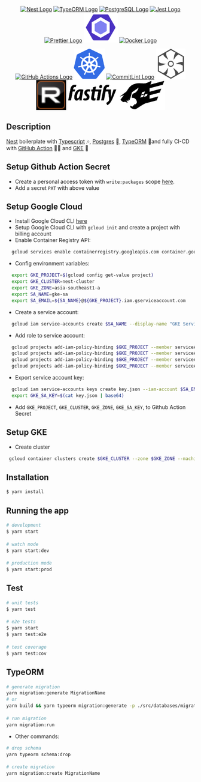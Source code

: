 <p align="center">
  <a href="https://nestjs.com/" target="blank"><img src="https://nestjs.com/img/logo-small.svg" height="80" alt="Nest Logo" /></a>
  <a href="https://typeorm.io/" target="blank"><img src="https://avatars.githubusercontent.com/u/20165699" height="80" alt="TypeORM Logo" /></a>
  <a href="https://www.postgresql.org/" target="blank"><img src="https://www.postgresql.org/media/img/about/press/elephant.png" height="80" alt="PostgreSQL Logo" /></a>
  <a href="https://jestjs.io/" target="blank"><img src="https://raw.githubusercontent.com/facebook/jest/main/website/static/img/jest.png" height="80" alt="Jest Logo" /></a>
  <a href="https://prettier.io/" target="blank"><img src="https://raw.githubusercontent.com/prettier/prettier/main/website/static/icon.png" height="80" alt="Prettier Logo" /></a>
  <a href="https://eslint.org/" target="blank"><img src="https://raw.githubusercontent.com/eslint/archive-website/e19d0bd4b5c116996f4cd94d4e90df5cc4367236/assets/img/logo.svg" height="80" alt="ESLint Logo" /></a>
  <a href="https://docs.docker.com/" target="blank"><img src="https://www.docker.com/wp-content/uploads/2022/03/Moby-logo.png" height="80" alt="Docker Logo" /></a>
</p>

<p align="center">
  <a href="https://github.com/features/actions" target="blank"><img src="https://avatars.githubusercontent.com/u/44036562" height="80" alt="GitHub Actions Logo" /></a>
  <a href="https://cloud.google.com/kubernetes-engine" target="blank"><img src="https://raw.githubusercontent.com/kubernetes/kubernetes/master/logo/logo.png" height="80" alt="Kubernetes Logo" /></a>
  <a href="https://commitlint.js.org/" target="blank"><img src="https://raw.githubusercontent.com/conventional-changelog/commitlint/master/docs/assets/icon.svg" height="80" alt="CommitLint Logo" /></a>
  <a href="https://semantic-release.gitbook.io/semantic-release/" target="blank"><img src="https://raw.githubusercontent.com/semantic-release/semantic-release/master/media/semantic-release-logo.svg" height="80" alt="Semantic Release Logo" /></a>
  <a href="https://github.com/nestjs/swagger" target="blank"><img src="https://raw.githubusercontent.com/swagger-api/swagger-ui/master/dist/favicon-32x32.png" height="80" alt="CommitLint Logo" /></a>
  <a href="https://www.fastify.io/" target="blank"><img src="https://github.com/fastify/graphics/raw/HEAD/fastify-landscape-outlined.svg" height="80" alt="Fastify Logo" /></a>
</p>

## Description

[Nest](https://github.com/nestjs/nest) boilerplate with [Typescript](https://www.typescriptlang.org/) 🎶, [Postgres](https://www.postgresql.org/) 🐬, [TypeORM](https://typeorm.io/) 🎉and fully CI-CD with [GitHub Action](https://github.com/features/actions) 🏃‍♂️ and [GKE](https://cloud.google.com/kubernetes-engine) 🐳

## Setup Github Action Secret

- Create a personal access token with `write:packages` scope [here](https://github.com/settings/tokens/new?scopes=write:packages,repo).
- Add a secret `PAT` with above value

## Setup Google Cloud

- Install Google Cloud CLI [here](https://cloud.google.com/sdk/docs/install)
- Setup Google Cloud CLI with `gcloud init` and create a project with billing account
- Enable Container Registry API:

```bash
  gcloud services enable containerregistry.googleapis.com container.googleapis.com
```

- Config environment variables:

```bash
  export GKE_PROJECT=$(gcloud config get-value project)
  export GKE_CLUSTER=nest-cluster
  export GKE_ZONE=asia-southeast1-a
  export SA_NAME=gke-sa
  export SA_EMAIL=${SA_NAME}@${GKE_PROJECT}.iam.gserviceaccount.com
```

- Create a service account:

```bash
  gcloud iam service-accounts create $SA_NAME --display-name "GKE Service Account"
```

- Add role to service account:

```bash
  gcloud projects add-iam-policy-binding $GKE_PROJECT --member serviceAccount:$SA_EMAIL --role roles/container.admin
  gcloud projects add-iam-policy-binding $GKE_PROJECT --member serviceAccount:$SA_EMAIL --role roles/storage.admin
  gcloud projects add-iam-policy-binding $GKE_PROJECT --member serviceAccount:$SA_EMAIL --role roles/container.clusterViewer
  gcloud projects add-iam-policy-binding $GKE_PROJECT --member serviceAccount:$SA_EMAIL --role roles/iam.serviceAccountTokenCreator
```

- Export service account key:

```bash
  gcloud iam service-accounts keys create key.json --iam-account $SA_EMAIL
  export GKE_SA_KEY=$(cat key.json | base64)
```

- Add `GKE_PROJECT`, `GKE_CLUSTER`, `GKE_ZONE`, `GKE_SA_KEY`, to Github Action Secret

## Setup GKE

- Create cluster

```bash
 gcloud container clusters create $GKE_CLUSTER --zone $GKE_ZONE --machine-type n1-standard-1
```

## Installation

```bash
$ yarn install
```

## Running the app

```bash
# development
$ yarn start

# watch mode
$ yarn start:dev

# production mode
$ yarn start:prod
```

## Test

```bash
# unit tests
$ yarn test

# e2e tests
$ yarn start
$ yarn test:e2e

# test coverage
$ yarn test:cov
```

## TypeORM

```bash
# generate migration
yarn migration:generate MigrationName
# or
yarn build && yarn typeorm migration:generate -p ./src/databases/migrations/MigrationName

# run migration
yarn migration:run
```

- Other commands:

```bash
# drop schema
yarn typeorm schema:drop

# create migration
yarn migration:create MigrationName

```
